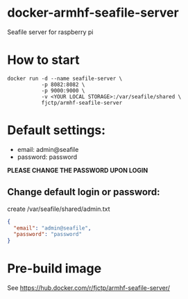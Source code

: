 # docker-armhf-seafile-server
Seafile server for raspberry pi

# How to start
```
docker run -d --name seafile-server \
           -p 8082:8082 \
           -p 9000:9000 \
           -v <YOUR LOCAL STORAGE>:/var/seafile/shared \
           fjctp/armhf-seafile-server
```

# Default settings:
+ email: admin@seafile
+ password: password

**PLEASE CHANGE THE PASSWORD UPON LOGIN**

## Change default login or password:
create /var/seafile/shared/admin.txt
``` json
{
  "email": "admin@seafile",
  "password": "password"
}
```

# Pre-build image
See https://hub.docker.com/r/fjctp/armhf-seafile-server/
